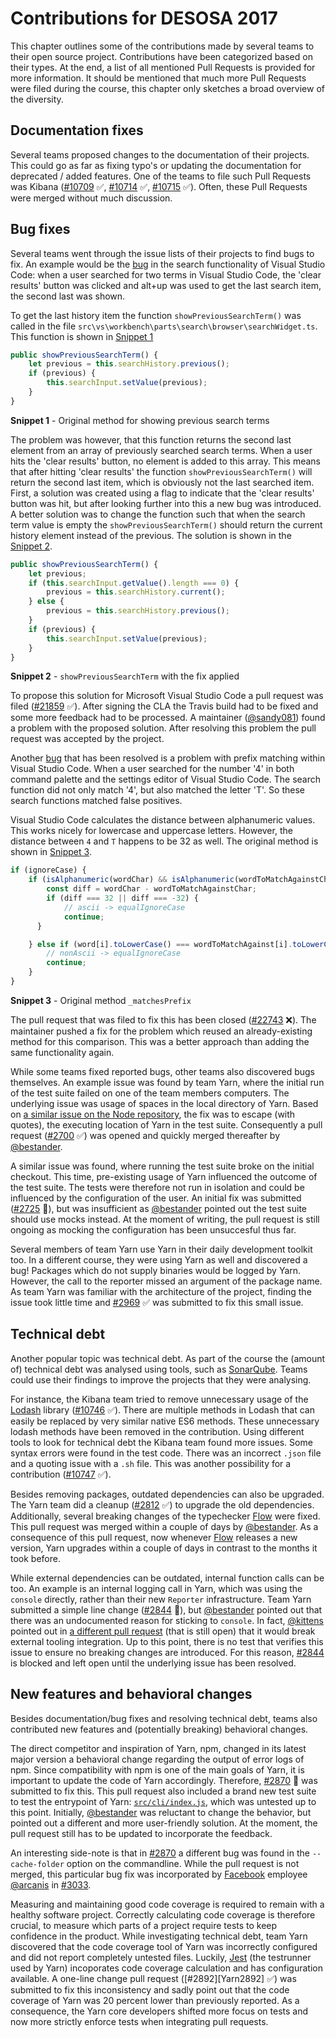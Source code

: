 # Contributions for DESOSA 2017

This chapter outlines some of the contributions made by several teams to their open source project. Contributions have been categorized based on their types. At the end, a list of all mentioned Pull Requests is provided for more information. It should be mentioned that much more Pull Requests were filed during the course, this chapter only sketches a broad overview of the diversity.

## Documentation fixes

Several teams proposed changes to the documentation of their projects. This could go as far as fixing typo's or updating the documentation for deprecated / added features.
One of the teams to file such Pull Requests was Kibana ([#10709][KI10709] :white_check_mark:, [#10714][KI10714] :white_check_mark:, [#10715][KI10715] :white_check_mark:). Often, these Pull Requests were merged without much discussion.

[KI10709]: https://github.com/elastic/kibana/pull/10709
[KI10714]: https://github.com/elastic/kibana/pull/10714
[KI10715]: https://github.com/elastic/kibana/pull/10715

## Bug fixes

Several teams went through the issue lists of their projects to find bugs to fix.
An example would be the [bug][VSbug] in the search functionality of Visual Studio Code:
when a user searched for two terms in Visual Studio Code, the 'clear results' button was clicked  and alt+up was used to get the last search item, the second last was shown.

To get the last history item the function `showPreviousSearchTerm()` was called in the file `src\vs\workbench\parts\search\browser\searchWidget.ts`. This function is shown in [Snippet 1](#snippet-1)

<div id="snippet-1"></div>

```typescript
public showPreviousSearchTerm() {
	let previous = this.searchHistory.previous();
	if (previous) {
		this.searchInput.setValue(previous);
	}
}
```
**Snippet 1** - Original method for showing previous search terms

 The problem was however, that this function returns the second last element from an array of previously searched search terms. When a user hits the 'clear results' button, no element is added to this array. This means that after hitting 'clear results' the function `showPreviousSearchTerm()` will return the second last item, which is obviously not the last searched item. First, a solution was created using a flag to indicate that the 'clear results' button was hit, but after looking further into this a new bug was introduced. A better solution was to change the function such that when the search term value is empty the `showPreviousSearchTerm()` should return the current history element instead of the previous. The solution is shown in the [Snippet 2](#snippet-2).

<div id="snippet-2"></div>

```typescript
public showPreviousSearchTerm() {
	let previous;
	if (this.searchInput.getValue().length === 0) {
		previous = this.searchHistory.current();
	} else {
		previous = this.searchHistory.previous();
	}
	if (previous) {
		this.searchInput.setValue(previous);
	}
}
```
**Snippet 2** - `showPreviousSearchTerm` with the fix applied

To propose this solution for Microsoft Visual Studio Code a pull request was filed ([#21859][VS21859] :white_check_mark:). After signing the CLA the Travis build had
to be fixed and some more feedback had to be processed. A maintainer ([@sandy081]) found a
problem with the proposed solution. After resolving this problem the pull request
was accepted by the project.

Another [bug][VSbug2] that has been resolved is a problem with prefix matching within Visual Studio Code. When a user searched for the number '4' in both command palette and the settings editor of Visual Studio Code. The search function did not only match '4', but also matched the letter 'T'. So these search functions matched false positives.

Visual Studio Code calculates the distance between alphanumeric values.
This works nicely for lowercase and uppercase letters.
However, the distance between `4` and `T` happens to be 32 as well.
The original method is shown in [Snippet 3](#snippet-3).

<div id="snippet-3"></div>

```typescript
if (ignoreCase) {
	if (isAlphanumeric(wordChar) && isAlphanumeric(wordToMatchAgainstChar)) {
		const diff = wordChar - wordToMatchAgainstChar;
		if (diff === 32 || diff === -32) {
			// ascii -> equalIgnoreCase
			continue;
	  }

	} else if (word[i].toLowerCase() === wordToMatchAgainst[i].toLowerCase()) {
		// nonAscii -> equalIgnoreCase
		continue;
	}
}
```
**Snippet 3** - Original method `_matchesPrefix`

The pull request that was filed to fix this has been closed ([#22743][VS22743] :x:).
The maintainer pushed a fix for the problem which reused an already-existing method for this comparison. This was a better approach than adding the same functionality again.

[VSbug]: https://github.com/Microsoft/vscode/issues/21600
[VSbug2]: https://github.com/Microsoft/vscode/issues/22401
[VS21859]: https://github.com/Microsoft/vscode/pull/21859
[VS22743]: https://github.com/Microsoft/vscode/pull/22743
[@sandy081]: https://github.com/sandy081

While some teams fixed reported bugs, other teams also discovered bugs themselves.
An example issue was found by team Yarn, where the initial run of the test suite failed on one of the team members computers.
The underlying issue was usage of spaces in the local directory of Yarn.
Based on [a similar issue on the Node repository][YarnNode], the fix was to escape (with quotes), the executing location of Yarn in the test suite.
Consequently a pull request ([#2700][Yarn2700] :white_check_mark:) was opened and quickly merged thereafter by [@bestander].

A similar issue was found, where running the test suite broke on the initial checkout.
This time, pre-existing usage of Yarn influenced the outcome of the test suite.
The tests were therefore not run in isolation and could be influenced by the configuration of the user.
An initial fix was submitted ([#2725][Yarn2725] :construction:), but was insufficient as [@bestander] pointed out the test suite should use mocks instead.
At the moment of writing, the pull request is still ongoing as mocking the configuration has been unsuccesful thus far.

Several members of team Yarn use Yarn in their daily development toolkit too.
In a different course, they were using Yarn as well and discovered a bug!
Packages which do not supply binaries would be logged by Yarn.
However, the call to the reporter missed an argument of the package name.
As team Yarn was familiar with the architecture of the project, finding the issue took little time and [#2969][Yarn2969] :white_check_mark: was submitted to fix this small issue.

[YarnNode]: https://github.com/nodejs/node/issues/6803
[Yarn2700]: https://github.com/yarnpkg/yarn/pull/2700
[Yarn2725]: https://github.com/yarnpkg/yarn/pull/2725
[Yarn2969]: https://github.com/yarnpkg/yarn/pull/2969
[@bestander]: https://github.com/bestander

## Technical debt

Another popular topic was technical debt. As part of the course the (amount of) technical debt was analysed using tools, such as [SonarQube]. Teams could use their findings to improve the projects that they were analysing.

For instance, the Kibana team tried to remove unnecessary usage of the [Lodash] library ([#10746][KI10746] :white_check_mark:). There are multiple methods in Lodash that can easily be replaced by very similar native ES6 methods. These unnecessary lodash methods have been removed in the contribution. Using different tools to look for technical debt the Kibana team found more issues. Some syntax errors were found in the test code. There was an incorrect `.json` file and a quoting issue with a `.sh` file. This was another possibility for a contribution ([#10747][KI10747] :white_check_mark:).

Besides removing packages, outdated dependencies can also be upgraded.
The Yarn team did a cleanup ([#2812][Yarn2812] :white_check_mark:) to upgrade the old dependencies.
Additionally, several breaking changes of the typechecker [Flow] were fixed.
This pull request was merged within a couple of days by [@bestander].
As a consequence of this pull request, now whenever [Flow] releases a new version, Yarn upgrades within a couple of days in contrast to the months it took before.

While external dependencies can be outdated, internal function calls can be too.
An example is an internal logging call in Yarn, which was using the `console` directly, rather than their new `Reporter` infrastructure.
Team Yarn submitted a simple line change ([#2844][Yarn2844] :construction:), but [@bestander] pointed out that there was an undocumented reason for sticking to `console`.
In fact, [@kittens] pointed out in [a different pull request][Yarn1980] (that is still open) that it would break external tooling integration.
Up to this point, there is no test that verifies this issue to ensure no breaking changes are introduced.
For this reason, [#2844][Yarn2844] is blocked and left open until the underlying issue has been resolved.

## New features and behavioral changes

Besides documentation/bug fixes and resolving technical debt, teams also contributed new features and (potentially breaking) behavioral changes.

The direct competitor and inspiration of Yarn, npm, changed in its latest major version a behavioral change regarding the output of error logs of npm.
Since compatibility with npm is one of the main goals of Yarn, it is important to update the code of Yarn accordingly.
Therefore, [#2870][Yarn2870] :construction: was submitted to fix this.
This pull request also included a brand new test suite to test the entrypoint of Yarn: [`src/cli/index.js`][Yarnindexjs], which was untested up to this point.
Initially, [@bestander] was reluctant to change the behavior, but pointed out a different and more user-friendly solution.
At the moment, the pull request still has to be updated to incorporate the feedback.

An interesting side-note is that in [#2870][Yarn2870] a different bug was found in the `--cache-folder` option on the commandline.
While the pull request is not merged, this particular bug fix was incorporated by [Facebook] employee [@arcanis] in [#3033][Yarn3033].

Measuring and maintaining good code coverage is required to remain with a healthy software project.
Correctly calculating code coverage is therefore crucial, to measure which parts of a project require tests to keep confidence in the product.
While investigating technical debt, team Yarn discovered that the code coverage tool of Yarn was incorrectly configured and did not report completely untested files.
Luckily, [Jest] (the testrunner used by Yarn) incoporates code coverage calculation and has configuration available.
A one-line change pull request ([#2892][Yarn2892] :white_check_mark:) was submitted to fix this inconsistency and sadly point out that the code coverage of Yarn was 20 percent lower than previously reported.
As a consequence, the Yarn core developers shifted more focus on tests and now more strictly enforce tests when integrating pull requests.

[KI10746]: https://github.com/elastic/kibana/pull/10746
[KI10747]: https://github.com/elastic/kibana/pull/10747
[Yarn2812]: https://github.com/yarnpkg/yarn/pull/2812
[Yarn2844]: https://github.com/yarnpkg/yarn/pull/2844
[Yarn1980]: https://github.com/yarnpkg/yarn/pull/1980#discussion_r89621763
[Yarn2870]: https://github.com/yarnpkg/yarn/pull/2870
[Yarn3033]: https://github.com/yarnpkg/yarn/pull/3033/files#diff-867becf4a9c2c6c6d4e7c1278750724eR372
[Yarnindexjs]: https://github.com/yarnpkg/yarn/blob/6d8dcec7e84d7271bc3acde2946cfcc5a93b530f/src/cli/commands/index.js
[SonarQube]: https://www.sonarqube.org/
[Lodash]: https://lodash.com
[Flow]: https://flow.org/
[Facebook]: https://facebook.com
[Jest]: https://facebook.github.io/jest/
[@kittens]: https://github.com/kittens
[@arcanis]: https://github.com/arcanis
